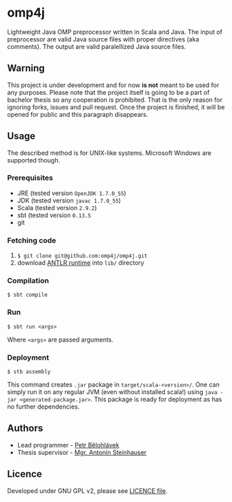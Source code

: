 omp4j
=====
Lightweight Java OMP preprocessor written in Scala and Java. The input of preprocessor are valid Java source files with proper directives (aka comments). The output are valid paralellized Java source files.

Warning
-------
This project is under development and for now **is not** meant to be used for any purposes. Please note that the project itself is going to be a part of bachelor thesis so any cooperation is prohibited. That is the only reason for ignoring forks, issues and pull request. Once the project is finished, it will be opened for public and this paragraph disappears.

Usage
-----
The described method is for UNIX-like systems. Microsoft Windows are supported though.

### Prerequisites
- JRE (tested version `OpenJDK 1.7.0_55`)
- JDK (tested version `javac 1.7.0_55`)
- Scala (tested version `2.9.2`)
- sbt (tested version `0.13.5`
- git

### Fetching code
1. `$ git clone git@github.com:omp4j/omp4j.git`
2. download [ANTLR runtime](http://www.antlr.org/download/antlr-runtime-4.2.2.jar) into `lib/` directory

### Compilation
```
$ sbt compile
```

### Run
```
$ sbt run <args>
```
Where `<args>` are passed arguments.

### Deployment
```
$ stb assembly
```
This command creates `.jar` package in `target/scala-<version>/`. One can simply run it on any regular JVM (even without installed scala!) using `java -jar <generated-package.jar>`. This package is ready for deployment as has no further dependencies.

Authors
-------
- Lead programmer - [Petr Bělohlávek](https://github.com/petrbel)
- Thesis supervisor - [Mgr. Antonín Steinhauser](http://d3s.mff.cuni.cz/~steinhauser/)

Licence
-------
Developed under GNU GPL v2, please see [LICENCE file](https://github.com/omp4j/omp4j/blob/master/LICENSE).



